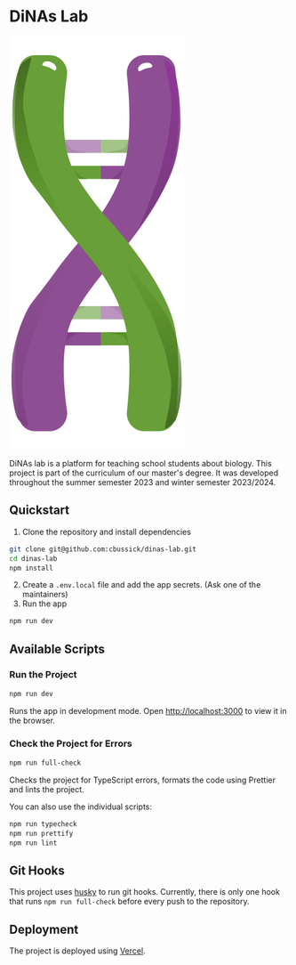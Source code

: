 # DiNAs Lab

![DiNAs Lab Logo](public/logo/dinaslab-logo-simple.svg)

DiNAs lab is a platform for teaching school students about biology. This project is part of the curriculum of our master's degree. It was developed throughout the summer semester 2023 and winter semester 2023/2024.

## Quickstart

1. Clone the repository and install dependencies

```bash
git clone git@github.com:cbussick/dinas-lab.git
cd dinas-lab
npm install
```

2. Create a `.env.local` file and add the app secrets. (Ask one of the maintainers)
3. Run the app

```bash
npm run dev
```

## Available Scripts

### Run the Project

```bash
npm run dev
```

Runs the app in development mode.
Open [http://localhost:3000](http://localhost:3000) to view it in the browser.

### Check the Project for Errors

```bash
npm run full-check
```

Checks the project for TypeScript errors, formats the code using Prettier and lints the project.

You can also use the individual scripts:

```bash
npm run typecheck
npm run prettify
npm run lint
```

## Git Hooks

This project uses [husky](https://github.com/typicode/husky) to run git hooks. Currently, there is only one hook that runs `npm run full-check` before every push to the repository.

## Deployment

The project is deployed using [Vercel](https://vercel.com/).
